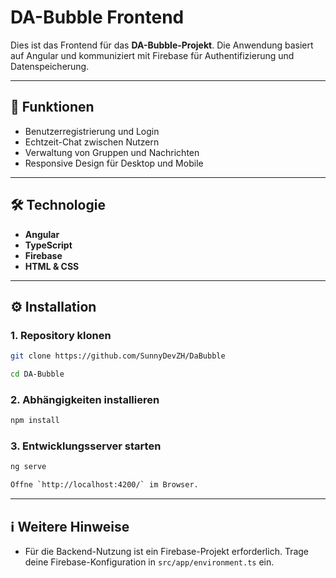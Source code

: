 # DA-Bubble Frontend

Dies ist das Frontend für das **DA-Bubble-Projekt**. Die Anwendung basiert auf Angular und kommuniziert mit Firebase für Authentifizierung und Datenspeicherung.

---

## 🚀 Funktionen

- Benutzerregistrierung und Login
- Echtzeit-Chat zwischen Nutzern
- Verwaltung von Gruppen und Nachrichten
- Responsive Design für Desktop und Mobile

---

## 🛠️ Technologie

- **Angular**
- **TypeScript**
- **Firebase**
- **HTML & CSS**

---

## ⚙️ Installation

### 1. Repository klonen
```bash
git clone https://github.com/SunnyDevZH/DaBubble
```
```bash
cd DA-Bubble
```

### 2. Abhängigkeiten installieren
```bash
npm install
```

### 3. Entwicklungsserver starten
```bash
ng serve
```
```bash
Öffne `http://localhost:4200/` im Browser.
```
---

## ℹ️ Weitere Hinweise

- Für die Backend-Nutzung ist ein Firebase-Projekt erforderlich. Trage deine Firebase-Konfiguration in `src/app/environment.ts` ein.

